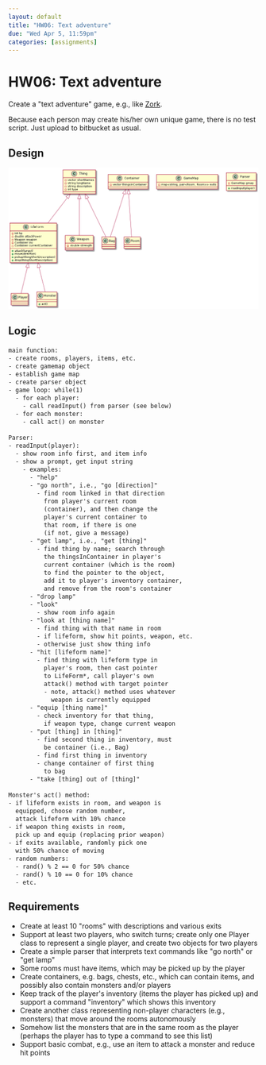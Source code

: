 ```yaml
---
layout: default
title: "HW06: Text adventure"
due: "Wed Apr 5, 11:59pm"
categories: [assignments]
---
```


# HW06: Text adventure

Create a "text adventure" game, e.g., like [Zork](http://iplayif.com/?story=http%3A%2F%2Fwww.ifarchive.org%2Fif-archive%2Fgames%2Fzcode%2Fzdungeon.z5).

Because each person may create his/her own unique game, there is no test script. Just upload to bitbucket as usual.

## Design

![Game UML](/images/game-uml-spring2017.png)

## Logic

```
main function:
- create rooms, players, items, etc.
- create gamemap object
- establish game map
- create parser object
- game loop: while(1)
  - for each player:
    - call readInput() from parser (see below)
  - for each monster:
    - call act() on monster

Parser:
- readInput(player):
  - show room info first, and item info
  - show a prompt, get input string
    - examples:
      - "help"
      - "go north", i.e., "go [direction]"
        - find room linked in that direction
          from player's current room
          (container), and then change the
          player's current container to
          that room, if there is one
          (if not, give a message)
      - "get lamp", i.e., "get [thing]"
        - find thing by name; search through
          the thingsInContainer in player's
          current container (which is the room)
          to find the pointer to the object,
          add it to player's inventory container,
          and remove from the room's container
      - "drop lamp"
      - "look"
        - show room info again
      - "look at [thing name]"
        - find thing with that name in room
        - if lifeform, show hit points, weapon, etc.
        - otherwise just show thing info
      - "hit [lifeform name]"
        - find thing with lifeform type in
          player's room, then cast pointer
          to LifeForm*, call player's own
          attack() method with target pointer
          - note, attack() method uses whatever
            weapon is currently equipped
      - "equip [thing name]"
        - check inventory for that thing,
          if weapon type, change current weapon
      - "put [thing] in [thing]"
        - find second thing in inventory, must
          be container (i.e., Bag)
        - find first thing in inventory
        - change container of first thing
          to bag
      - "take [thing] out of [thing]"

Monster's act() method:
- if lifeform exists in room, and weapon is
  equipped, choose random number,
  attack lifeform with 10% chance
- if weapon thing exists in room,
  pick up and equip (replacing prior weapon)
- if exits available, randomly pick one
  with 50% chance of moving
- random numbers:
  - rand() % 2 == 0 for 50% chance
  - rand() % 10 == 0 for 10% chance
  - etc.
```

## Requirements

- Create at least 10 "rooms" with descriptions and various exits
- Support at least two players, who switch turns; create only one Player class to represent a single player, and create two objects for two players
- Create a simple parser that interprets text commands like "go north" or "get lamp"
- Some rooms must have items, which may be picked up by the player
- Create containers, e.g. bags, chests, etc., which can contain items, and possibly also contain monsters and/or players
- Keep track of the player's inventory (items the player has picked up) and support a command "inventory" which shows this inventory
- Create another class representing non-player characters (e.g., monsters) that move around the rooms autonomously
- Somehow list the monsters that are in the same room as the player (perhaps the player has to type a command to see this list)
- Support basic combat, e.g., use an item to attack a monster and reduce hit points

